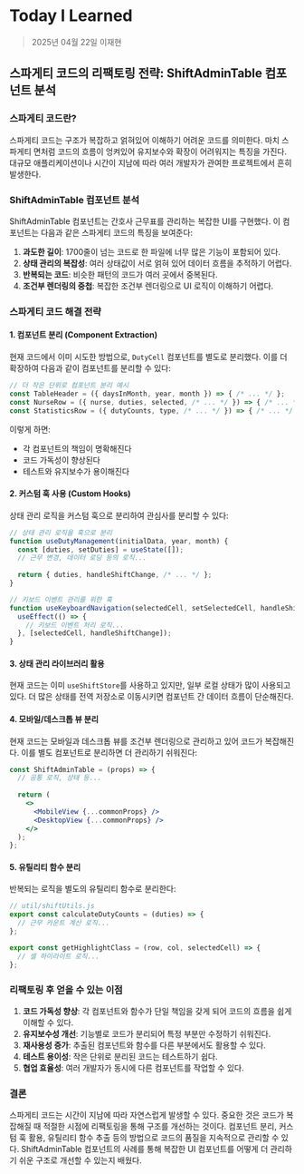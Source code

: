# Today I Learned

> 2025년 04월 22일 이재현

## 스파게티 코드의 리팩토링 전략: ShiftAdminTable 컴포넌트 분석

### 스파게티 코드란?
스파게티 코드는 구조가 복잡하고 얽혀있어 이해하기 어려운 코드를 의미한다. 마치 스파게티 면처럼 코드의 흐름이 엉켜있어 유지보수와 확장이 어려워지는 특징을 가진다. 대규모 애플리케이션이나 시간이 지남에 따라 여러 개발자가 관여한 프로젝트에서 흔히 발생한다.

### ShiftAdminTable 컴포넌트 분석
ShiftAdminTable 컴포넌트는 간호사 근무표를 관리하는 복잡한 UI를 구현했다. 이 컴포넌트는 다음과 같은 스파게티 코드의 특징을 보여준다:

1. **과도한 길이**: 1700줄이 넘는 코드로 한 파일에 너무 많은 기능이 포함되어 있다.
2. **상태 관리의 복잡성**: 여러 상태값이 서로 얽혀 있어 데이터 흐름을 추적하기 어렵다.
3. **반복되는 코드**: 비슷한 패턴의 코드가 여러 곳에서 중복된다.
4. **조건부 렌더링의 중첩**: 복잡한 조건부 렌더링으로 UI 로직이 이해하기 어렵다.

### 스파게티 코드 해결 전략

#### 1. 컴포넌트 분리 (Component Extraction)
현재 코드에서 이미 시도한 방법으로, `DutyCell` 컴포넌트를 별도로 분리했다. 이를 더 확장하여 다음과 같이 컴포넌트를 분리할 수 있다:

```jsx
// 더 작은 단위로 컴포넌트 분리 예시
const TableHeader = ({ daysInMonth, year, month }) => { /* ... */ };
const NurseRow = ({ nurse, duties, selected, /* ... */ }) => { /* ... */ };
const StatisticsRow = ({ dutyCounts, type, /* ... */ }) => { /* ... */ };
```

이렇게 하면:
- 각 컴포넌트의 책임이 명확해진다
- 코드 가독성이 향상된다
- 테스트와 유지보수가 용이해진다

#### 2. 커스텀 훅 사용 (Custom Hooks)
상태 관리 로직을 커스텀 훅으로 분리하여 관심사를 분리할 수 있다:

```jsx
// 상태 관리 로직을 훅으로 분리
function useDutyManagement(initialData, year, month) {
  const [duties, setDuties] = useState([]);
  // 근무 변경, 데이터 로딩 등의 로직...
  
  return { duties, handleShiftChange, /* ... */ };
}

// 키보드 이벤트 관리를 위한 훅
function useKeyboardNavigation(selectedCell, setSelectedCell, handleShiftChange) {
  useEffect(() => {
    // 키보드 이벤트 처리 로직...
  }, [selectedCell, handleShiftChange]);
}
```

#### 3. 상태 관리 라이브러리 활용
현재 코드는 이미 `useShiftStore`를 사용하고 있지만, 일부 로컬 상태가 많이 사용되고 있다. 더 많은 상태를 전역 저장소로 이동시키면 컴포넌트 간 데이터 흐름이 단순해진다.

#### 4. 모바일/데스크톱 뷰 분리
현재 코드는 모바일과 데스크톱 뷰를 조건부 렌더링으로 관리하고 있어 코드가 복잡해진다. 이를 별도 컴포넌트로 분리하면 더 관리하기 쉬워진다:

```jsx
const ShiftAdminTable = (props) => {
  // 공통 로직, 상태 등...
  
  return (
    <>
      <MobileView {...commonProps} />
      <DesktopView {...commonProps} />
    </>
  );
};
```

#### 5. 유틸리티 함수 분리
반복되는 로직을 별도의 유틸리티 함수로 분리한다:

```jsx
// util/shiftUtils.js
export const calculateDutyCounts = (duties) => {
  // 근무 카운트 계산 로직...
};

export const getHighlightClass = (row, col, selectedCell) => {
  // 셀 하이라이트 로직...
};
```

### 리팩토링 후 얻을 수 있는 이점

1. **코드 가독성 향상**: 각 컴포넌트와 함수가 단일 책임을 갖게 되어 코드의 흐름을 쉽게 이해할 수 있다.
2. **유지보수성 개선**: 기능별로 코드가 분리되어 특정 부분만 수정하기 쉬워진다.
3. **재사용성 증가**: 추출된 컴포넌트와 함수를 다른 부분에서도 활용할 수 있다.
4. **테스트 용이성**: 작은 단위로 분리된 코드는 테스트하기 쉽다.
5. **협업 효율성**: 여러 개발자가 동시에 다른 컴포넌트를 작업할 수 있다.

### 결론
스파게티 코드는 시간이 지남에 따라 자연스럽게 발생할 수 있다. 중요한 것은 코드가 복잡해질 때 적절한 시점에 리팩토링을 통해 구조를 개선하는 것이다. 컴포넌트 분리, 커스텀 훅 활용, 유틸리티 함수 추출 등의 방법으로 코드의 품질을 지속적으로 관리할 수 있다.
ShiftAdminTable 컴포넌트의 사례를 통해 복잡한 UI 컴포넌트를 어떻게 더 관리하기 쉬운 구조로 개선할 수 있는지 배웠다.